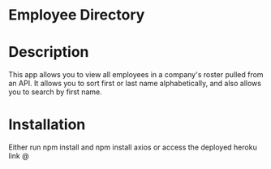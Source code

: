 # Employee Directory 

# Description

This app allows you to view all employees in a company's roster pulled from an API. It allows you to sort first or last name alphabetically, and also allows you to search by first name.

# Installation

Either run npm install and npm install axios or access the deployed heroku link @ 

